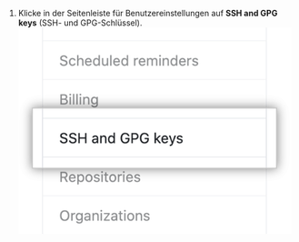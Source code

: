 1. Klicke in der Seitenleiste für Benutzereinstellungen auf **SSH and GPG keys** (SSH- und GPG-Schlüssel). ![Authentifizierungsschlüssel](/assets/images/help/settings/settings-sidebar-ssh-keys.png)
